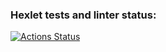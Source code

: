 ### Hexlet tests and linter status:
[![Actions Status](https://github.com/darya-strek/java-project-78/workflows/hexlet-check/badge.svg)](https://github.com/darya-strek/java-project-78/actions)